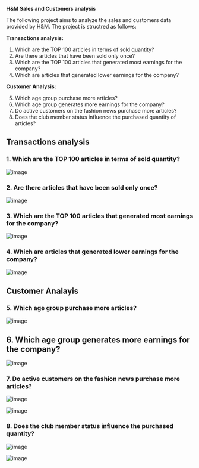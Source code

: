 **H&M Sales and Customers analysis** 

The following project aims to analyze the sales and customers data provided by H&M.
The project is structred as follows:

**Transactions analysis:**
1. Which are the TOP 100 articles in terms of sold quantity?
2. Are there articles that have been sold only once?
3. Which are the TOP 100 articles that generated most earnings for the company?
4. Which are articles that generated lower earnings for the company?

**Customer Analysis:**

5. Which age group purchase more articles?
6. Which age group generates more earnings for the company?
7. Do active customers on the fashion news purchase more articles?
8. Does the club member status influence the purchased quantity of articles?


## Transactions analysis

### 1. Which are the TOP 100 articles in terms of sold quantity?

![image](https://user-images.githubusercontent.com/22324848/188120044-b7e79682-abe3-4fb5-9420-d861a6cff706.png)

### 2. Are there articles that have been sold only once?

![image](https://user-images.githubusercontent.com/22324848/188119964-b78e3c31-ad48-4bde-a2cd-6b858cc702b8.png)



### 3. Which are the TOP 100 articles that generated most earnings for the company?

![image](https://user-images.githubusercontent.com/22324848/188119736-ebae16f0-b828-4440-bca2-d79f295b5962.png)



### 4. Which are articles that generated lower earnings for the company?

![image](https://user-images.githubusercontent.com/22324848/188119447-0fe702a7-c166-4e81-8194-7df98da7cea0.png)



## Customer Analayis

### 5. Which age group purchase more articles?

![image](https://user-images.githubusercontent.com/22324848/188120219-317295b7-0229-42ba-9a5c-3e58b2a56785.png)



## 6. Which age group generates more earnings for the company?


![image](https://user-images.githubusercontent.com/22324848/188120268-bae7beb9-8402-4191-a18e-11f0f53b00d7.png)




### 7. Do active customers on the fashion news purchase more articles?

![image](https://user-images.githubusercontent.com/22324848/188121255-d4e0900f-7881-4872-a49e-7c56f31772fb.png)

![image](https://user-images.githubusercontent.com/22324848/188121297-59114e52-b78b-4a4a-93fd-fae5405aa5a2.png)


### 8. Does the club member status influence the purchased quantity?

![image](https://user-images.githubusercontent.com/22324848/188121316-32152c08-e331-40a2-9abb-52e0f1c1e809.png)

![image](https://user-images.githubusercontent.com/22324848/188121344-11c5d258-d756-4489-b62e-b061a47f93c5.png)



